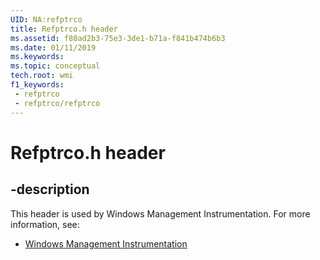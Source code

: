 ```yaml
---
UID: NA:refptrco
title: Refptrco.h header
ms.assetid: f80ad2b3-75e3-3de1-b71a-f841b474b6b3
ms.date: 01/11/2019
ms.keywords: 
ms.topic: conceptual
tech.root: wmi
f1_keywords:
 - refptrco
 - refptrco/refptrco
---
```


# Refptrco.h header


## -description

This header is used by Windows Management Instrumentation. For more information, see:

- [Windows Management Instrumentation](../_wmi/index.md)

